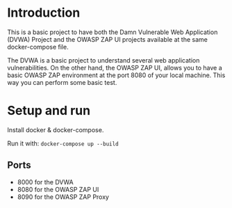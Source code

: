 # Introduction
This is a basic project to have both the Damn Vulnerable Web Application (DVWA) Project and the OWASP ZAP UI projects available at the same docker-compose file. 

The DVWA is a basic project to understand several web application vulnerabilities. On the other hand, the OWASP ZAP UI, allows you to have a basic OWASP ZAP environment at the port 8080 of your local machine. This way you can perform some basic test.

# Setup and run
Install docker & docker-compose.

Run it with:
``docker-compose up --build``

## Ports
- 8000 for the DVWA
- 8080 for the OWASP ZAP UI
- 8090 for the OWASP ZAP Proxy

